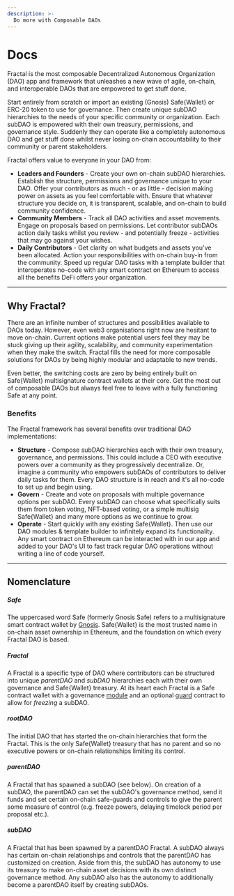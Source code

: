 ```yaml
---
description: >-
  Do more with Composable DAOs
---
```


# Docs

Fractal is the most composable Decentralized Autonomous Organization (DAO) app and framework that unleashes a new wave of agile, on-chain, and interoperable DAOs that are empowered to get stuff done.

Start entirely from scratch or import an existing (Gnosis) Safe{Wallet} or ERC-20 token to use for governance. Then create unique subDAO hierarchies to the needs of your specific community or organization. Each subDAO is empowered with their own treasury, permissions, and governance style. Suddenly they can operate like a completely autonomous DAO and get stuff done whilst never losing on-chain accountability to their community or parent stakeholders. 

Fractal offers value to everyone in your DAO from:

* **Leaders and Founders** - Create your own on-chain subDAO hierarchies. Establish the structure, permissions and governance unique to your DAO. Offer your contributors as much - or as little - decision making power on assets as you feel comfortable with. Ensure that whatever structure you decide on, it is transparent, scalable, and on-chain to build community confidence.
* **Community Members**  - Track all DAO activities and asset movements. Engage on proposals based on permissions. Let contributor subDAOs action daily tasks whilst you review - and potentially freeze - activities that may go against your wishes.
* **Daily Contributors** - Get clarity on what budgets and assets you've been allocated. Action your responsibilities with on-chain buy-in from the community. Speed up regular DAO tasks with a template builder that interoperates no-code with any smart contract on Ethereum to access all the benefits DeFi offers your organization.

---

## Why Fractal?

There are an infinite number of structures and possibilities available to DAOs today. However, even web3 organisations right now are hesitant to move on-chain. Current options make potential users feel they may be stuck giving up their agility, scalability, and community experimentation when they make the switch. Fractal fills the need for more composable solutions for DAOs by being highly modular and adaptable to new trends.

Even better, the switching costs are zero by being entirely built on Safe{Wallet} multisignature contract wallets at their core. Get the most out of composable DAOs but always feel free to leave with a fully functioning Safe at any point.

### Benefits

The Fractal framework has several benefits over traditional DAO implementations:

* **Structure** - Compose subDAO hierarchies each with their own treasury, governance, and permissions. This could include a CEO with executive powers over a community as they progressively decentralize. Or, imagine a community who empowers subDAOs of contributors to deliver daily tasks for them. Every DAO structure is in reach and it's all no-code to set up and begin using.
* **Govern** - Create and vote on proposals with multiple governance options per subDAO. Every subDAO can choose what specifically suits them from token voting, NFT-based voting, or a simple multisig Safe{Wallet} and many more options as we continue to grow.
* **Operate** - Start quickly with any existing Safe{Wallet}. Then use our DAO modules & template builder to infinitely expand its functionality. Any smart contract on Ethereum can be interacted with in our app and added to your DAO's UI to fast track regular DAO operations without writing a line of code yourself.

---

## Nomenclature

##### Safe
The uppercased word Safe (formerly Gnosis Safe) refers to a multisignature smart contract wallet by [Gnosis](https://safe.global/wallet). Safe{Wallet} is the most trusted name in on-chain asset ownership in Ethereum, and the foundation on which every Fractal DAO is based.

##### Fractal
A Fractal is a specific type of DAO where contributors can be structured into unique *parentDAO* and *subDAO* hierarchies each with their own governance and Safe{Wallet} treasury. At its heart each Fractal is a Safe contract wallet with a governance [module](https://docs.safe.global/learn/safe-core/safe-core-protocol/modules) and an optional [guard](https://docs.safe.global/learn/safe-core/safe-core-protocol/guards) contract to allow for *freezing* a subDAO. 

##### rootDAO 
The initial DAO that has started the on-chain hierarchies that form the Fractal. This is the only Safe{Wallet} treasury that has no parent and so no executive powers or on-chain relationships limiting its control.

##### parentDAO 
A Fractal that has spawned a subDAO (see below). On creation of a subDAO, the parentDAO can set the subDAO's governance method, send it funds and set certain on-chain safe-guards and controls to give the parent some measure of control (e.g. freeze powers, delaying timelock period per proposal etc.).

##### subDAO
A Fractal that has been spawned by a parentDAO Fractal. A subDAO always has certain on-chain relationships and controls that the parentDAO has customized on creation. Aside from this, the subDAO has autonomy to use its treasury to make on-chain asset decisions with its own distinct governance method. Any subDAO also has the autonomy to additionally become a parentDAO itself by creating subDAOs.
